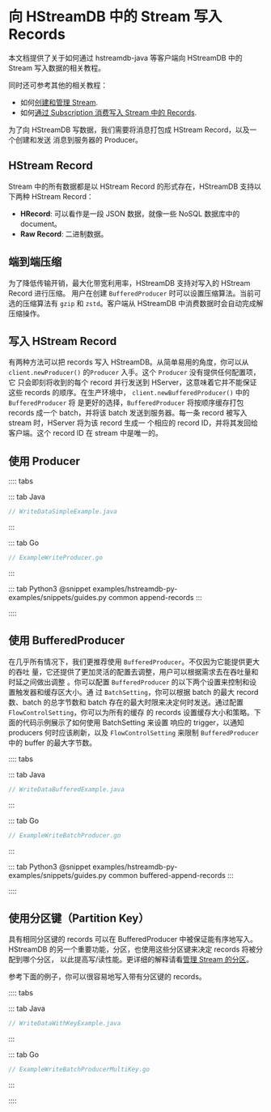 # 向 HStreamDB 中的 Stream 写入 Records

本文档提供了关于如何通过 hstreamdb-java 等客户端向 HStreamDB 中的 Stream 写入数据的相关教程。

同时还可参考其他的相关教程：

- 如何[创建和管理 Stream](./stream.md).
- 如何[通过 Subscription 消费写入 Stream 中的 Records](./consume.md).

为了向 HStreamDB 写数据，我们需要将消息打包成 HStream Record，以及一个创建和发送
消息到服务器的 Producer。

## HStream Record

Stream 中的所有数据都是以 HStream Record 的形式存在，HStreamDB 支持以下两种
HStream Record：

- **HRecord**: 可以看作是一段 JSON 数据，就像一些 NoSQL 数据库中的 document。
- **Raw Record**: 二进制数据。

## 端到端压缩

为了降低传输开销，最大化带宽利用率，HStreamDB 支持对写入的 HStream Record 进行压缩。
用户在创建 `BufferedProducer` 时可以设置压缩算法。当前可选的压缩算法有
`gzip` 和 `zstd`。客户端从 HStreamDB 中消费数据时会自动完成解压缩操作。

## 写入 HStream Record

有两种方法可以把 records 写入 HStreamDB。从简单易用的角度，你可以从
`client.newProducer()` 的`Producer` 入手。这个 `Producer` 没有提供任何配置项，它
只会即刻将收到的每个 record 并行发送到 HServer，这意味着它并不能保证这些 records
的顺序。在生产环境中， `client.newBufferedProducer()` 中的 `BufferedProducer` 将
是更好的选择，`BufferedProducer` 将按顺序缓存打包 records 成一个 batch，并将该
batch 发送到服务器。每一条 record 被写入 stream 时，HServer 将为该 record 生成一
个相应的 record ID，并将其发回给客户端。这个 record ID 在 stream 中是唯一的。

## 使用 Producer

:::: tabs

::: tab Java

```java
// WriteDataSimpleExample.java
```

:::

::: tab Go

```go
// ExampleWriteProducer.go
```

:::

::: tab Python3
@snippet examples/hstreamdb-py-examples/snippets/guides.py common append-records
:::

::::

## 使用 BufferedProducer

在几乎所有情况下，我们更推荐使用 `BufferedProducer`。不仅因为它能提供更大的吞吐
量，它还提供了更加灵活的配置去调整，用户可以根据需求去在吞吐量和时延之间做出调整
。你可以配置 `BufferedProducer` 的以下两个设置来控制和设置触发器和缓存区大小。通
过 `BatchSetting`，你可以根据 batch 的最大 record 数、batch 的总字节数和 batch
存在的最大时限来决定何时发送。通过配置 `FlowControlSetting`，你可以为所有的缓存
的 records 设置缓存大小和策略。下面的代码示例展示了如何使用 BatchSetting 来设置
响应的 trigger，以通知 producers 何时应该刷新，以及 `FlowControlSetting` 来限制
`BufferedProducer` 中的 buffer 的最大字节数。

:::: tabs

::: tab Java

```java
// WriteDataBufferedExample.java
```

:::

::: tab Go

```go
// ExampleWriteBatchProducer.go
```

:::

::: tab Python3
@snippet examples/hstreamdb-py-examples/snippets/guides.py common buffered-append-records
:::

::::

## 使用分区键（Partition Key）

具有相同分区键的 records 可以在 BufferedProducer 中被保证能有序地写入。HStreamDB
的另一个重要功能，分区，也使用这些分区键来决定 records 将被分配到哪个分区，
以此提高写/读性能。更详细的解释请看[管理 Stream 的分区](./shards.md)。

参考下面的例子，你可以很容易地写入带有分区键的 records。

:::: tabs

::: tab Java

```java
// WriteDataWithKeyExample.java
```

:::

::: tab Go

```go
// ExampleWriteBatchProducerMultiKey.go
```

:::

::::

